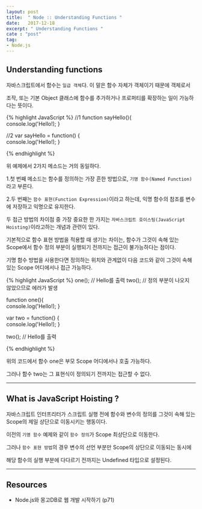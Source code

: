 ```yaml
---
layout: post
title:  " Node :: Understanding Functions "
date:   2017-12-18
excerpt: " Understanding Functions "
cate : "post"
tag:
- Node.js
---
```



## Understanding functions

자바스크립트에서 함수는 `일급 객체`다. 이 말은 함수 자체가 객체이기 때문에 객체로서 

조작, 또는 기본 Object 클래스에 함수를 추가하거나 프로퍼티를 확장하는 일이 가능하다는 뜻이다.




{% highlight JavaScript %}
//1
function sayHello(){            
    console.log('Hello!);
}


//2 
var sayHello = function() {   
    console.log('Hello!);
}

{% endhighlight %}


위 예제에서 2가지 메소드는 거의 동일하다.

1.첫 번째 메소드는 함수를 정의하는 가장 흔한 방법으로, `기명 함수(Named Function)`라고 부른다.

2.두 번째는 `함수 표현(Function Expression)`이라고 하는데, 익명 함수의 참조를 변수에 저장하고 익명으로 유지한다. 

두 접근 방법의 차이점 중 가장 중요한 한 가지는 `자바스크립트 호이스팅(JavaScript Hoisting)`이라고하는 개념과 관련이 있다.

기본적으로 함수 표현 방법을 적용할 때 생기는 차이는, 함수가 그것이 속해 있는 Scope에서 함수 정의 부분이 실행되기 전까지는 접근이 불가능하다는 점이다.

기명 함수 방법을 사용한다면 정의하는 위치와 관계없이 다음 코드와 같이 그것이 속해 있는 Scope 어디에서나 접근 가능하다.




{% highlight JavaScript %}
one(); // Hello를 출력
two(); // 정의 부분이 나오지 않았으므로 에러가 발생

function one(){            
    console.log('Hello!);
}


var two = function() {   
    console.log('Hello!);
}

two(); // Hello를 출력

{% endhighlight %}


위의 코드에서 함수 one은 부모 Scope 어디에서나 호출 가능하다.

그러나 함수 two는 그 표현식이 정의되기 전까지는 접근할 수 없다.


---

## What is JavaScript Hoisting ?

자바스크립트 인터프리터가 스크립트 실행 전에 함수와 변수의 정의를 그것이 속해 있는 Scope의 제일 상단으로 이동시키는 행동이다.

이전의 `기명 함수` 예제와 같이 `함수 정의`가 Scope 최상단으로 이동한다. 

그러나 `함수 표현 방법`의 경우 변수의 선언 부분만 Scope의 상단으로 이동되는 동시에 

해당 함수의 실행 부분에 다다르기 전까지는 Undefined 타입으로 설정된다.

---


## Resources 

* Node.js와 몽고DB로 웹 개발 시작하기 (p71)